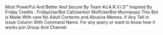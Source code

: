 Most PowerFul And Better And Secure
By Team #J.A.R.V.I.S™
Inspired By Friday
Credits : FridayUserBot
CatUserbot
WolfUserBot
Munnipopz
This Bot is Made With care No Adult Contents and Abusive Memes. If Any Tell in Issue Column With Command Name.
For any query or want to know how it works join Group And Channel
